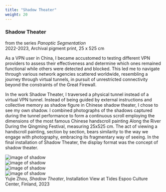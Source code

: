 ```yaml
---
title: "Shadow Theater"
weight: 20
---
```



### **Shadow Theater**   
from the series *Panoptic Segmentation*  
2022-2023, Archival pigment print, 25 x 525 cm


As a VPN user in China, I became accustomed to testing different VPN providers to assess their effectiveness and determine which ones remained functional while others were detected and blocked. This led me to navigate through various network agencies scattered worldwide, resembling a journey through virtual tunnels, in pursuit of unrestricted connectivity beyond the constraints of the Great Firewall.

In the work Shadow Theater, I traversed a physical tunnel instead of a virtual VPN tunnel. Instead of being guided by external instructions and collective memory as shadow figure in Chinese shadow theater, I chose to see my own shadow. I combined photographs of the shadows captured during the tunnel performance to form a continuous scroll employing the dimensions of the most famous Chinese handscroll painting Along the River During the Qingming Festival, measuring 25x525 cm. The act of viewing a handscroll painting, section by section, bears similarity to the way we engage with photography, embracing its fragmentary way of seeing. In the final installation of Shadow Theater, the display format was the concept of shadow theater.


![image of shadow](/images/QWERTY/E/shadowt-1.jpg)  
![image of shadow](/images/QWERTY/E/shadowt-2.jpg)  
![image of shadow](/images/QWERTY/E/shadowt-3.jpg)  
![image of shadow](/images/QWERTY/E/shadowt-4.jpg)  
Yujie Zhou, *Shadow Theater*, Installation View at Tides Espoo Culture Center, Finland, 2023 